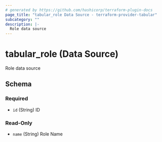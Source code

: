 ```yaml
---
# generated by https://github.com/hashicorp/terraform-plugin-docs
page_title: "tabular_role Data Source - terraform-provider-tabular"
subcategory: ""
description: |-
  Role data source
---
```


# tabular_role (Data Source)

Role data source



<!-- schema generated by tfplugindocs -->
## Schema

### Required

- `id` (String) ID

### Read-Only

- `name` (String) Role Name


